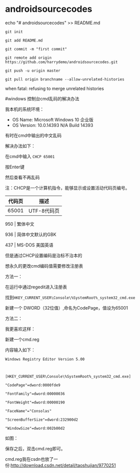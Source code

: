 # androidsourcecodes
echo "# androidsourcecodes" >> README.md

```
git init

git add README.md

git commit -m "first commit"

git remote add origin https://github.com/harrydemo/androidsourcecodes.git

git push -u origin master

git pull origin branchname --allow-unrelated-histories
```
when 
fatal: refusing to merge unrelated histories


#windows 控制台cmd乱码的解决办法

我本机的系统环境：

- OS Name: Microsoft Windows 10 企业版
- OS Version: 10.0.14393 N/A Build 14393


有时在cmd中输出的中文乱码




解决办法如下：

在cmd中输入 `CHCP 65001`




按Enter键

然后查看不再乱码





注：CHCP是一个计算机指令，能够显示或设置活动代码页编号。

代码页 | 描述
----|----
65001 |  UTF-8代码页

950 | 繁体中文

936 | 简体中文默认的GBK

437 | MS-DOS 美国英语




但是通过CHCP设置编码是治标不治本的

想永久的更改cmd编码值需要修改注册表


方法一：

在运行中通过regedit进入注册表

找到`HKEY_CURRENT_USER\Console\%SystemRoot%_system32_cmd.exe`

新建一个 DWORD（32位值）,命名为CodePage，值设为65001 

方法二：

我更喜欢这样：

新建一个cmd.reg

内容输入如下：
```
Windows Registry Editor Version 5.00



[HKEY_CURRENT_USER\Console\%SystemRoot%_system32_cmd.exe]

"CodePage"=dword:0000fde9

"FontFamily"=dword:00000036

"FontWeight"=dword:00000190

"FaceName"="Consolas"

"ScreenBufferSize"=dword:232900d2

"WindowSize"=dword:002b00d2
```
如图：




保存之后，双击cmd.reg即可。

cmd.reg我在csdn也放了一份:http://download.csdn.net/detail/taoshujian/9770251
